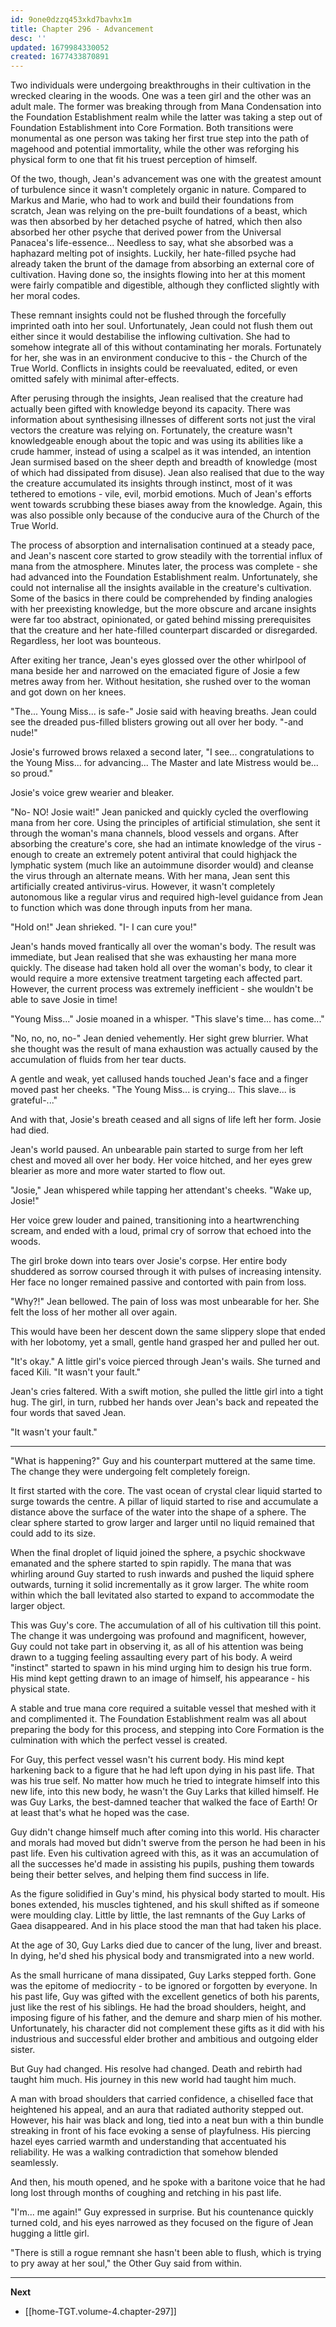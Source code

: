 ```yaml
---
id: 9one0dzzq453xkd7bavhx1m
title: Chapter 296 - Advancement
desc: ''
updated: 1679984330052
created: 1677433870891
---
```


Two individuals were undergoing breakthroughs in their cultivation in the wrecked clearing in the woods. One was a teen girl and the other was an adult male. The former was breaking through from Mana Condensation into the Foundation Establishment realm while the latter was taking a step out of Foundation Establishment into Core Formation. Both transitions were monumental as one person was taking her first true step into the path of magehood and potential immortality, while the other was reforging his physical form to one that fit his truest perception of himself.

Of the two, though, Jean's advancement was one with the greatest amount of turbulence since it wasn't completely organic in nature. Compared to Markus and Marie, who had to work and build their foundations from scratch, Jean was relying on the pre-built foundations of a beast, which was then absorbed by her detached psyche of hatred, which then also absorbed her other psyche that derived power from the Universal Panacea's life-essence... Needless to say, what she absorbed was a haphazard melting pot of insights. Luckily, her hate-filled psyche had already taken the brunt of the damage from absorbing an external core of cultivation. Having done so, the insights flowing into her at this moment were fairly compatible and digestible, although they conflicted slightly with her moral codes.

These remnant insights could not be flushed through the forcefully imprinted oath into her soul. Unfortunately, Jean could not flush them out either since it would destabilise the inflowing cultivation. She had to somehow integrate all of this without contaminating her morals. Fortunately for her, she was in an environment conducive to this - the Church of the True World. Conflicts in insights could be reevaluated, edited, or even omitted safely with minimal after-effects.

After perusing through the insights, Jean realised that the creature had actually been gifted with knowledge beyond its capacity. There was information about synthesising illnesses of different sorts not just the viral vectors the creature was relying on. Fortunately, the creature wasn't knowledgeable enough about the topic and was using its abilities like a crude hammer, instead of using a scalpel as it was intended, an intention Jean surmised based on the sheer depth and breadth of knowledge (most of which had dissipated from disuse). Jean also realised that due to the way the creature accumulated its insights through instinct, most of it was tethered to emotions - vile, evil, morbid emotions. Much of Jean's efforts went towards scrubbing these biases away from the knowledge. Again, this was also possible only because of the conducive aura of the Church of the True World.

The process of absorption and internalisation continued at a steady pace, and Jean's nascent core started to grow steadily with the torrential influx of mana from the atmosphere. Minutes later, the process was complete - she had advanced into the Foundation Establishment realm. Unfortunately, she could not internalise all the insights available in the creature's cultivation. Some of the basics in there could be comprehended by finding analogies with her preexisting knowledge, but the more obscure and arcane insights were far too abstract, opinionated, or gated behind missing prerequisites that the creature and her hate-filled counterpart discarded or disregarded. Regardless, her loot was bounteous.

After exiting her trance, Jean's eyes glossed over the other whirlpool of mana beside her and narrowed on the emaciated figure of Josie a few metres away from her. Without hesitation, she rushed over to the woman and got down on her knees.

"The... Young Miss... is safe-" Josie said with heaving breaths. Jean could see the dreaded pus-filled blisters growing out all over her body. "-and nude!"

Josie's furrowed brows relaxed a second later, "I see... congratulations to the Young Miss... for advancing... The Master and late Mistress would be... so proud."

Josie's voice grew wearier and bleaker.

"No- NO! Josie wait!" Jean panicked and quickly cycled the overflowing mana from her core. Using the principles of artificial stimulation, she sent it through the woman's mana channels, blood vessels and organs. After absorbing the creature's core, she had an intimate knowledge of the virus - enough to create an extremely potent antiviral that could highjack the lymphatic system (much like an autoimmune disorder would) and cleanse the virus through an alternate means. With her mana, Jean sent this artificially created antivirus-virus. However, it wasn't completely autonomous like a regular virus and required high-level guidance from Jean to function which was done through inputs from her mana.

"Hold on!" Jean shrieked. "I- I can cure you!"

Jean's hands moved frantically all over the woman's body. The result was immediate, but Jean realised that she was exhausting her mana more quickly. The disease had taken hold all over the woman's body, to clear it would require a more extensive treatment targeting each affected part. However, the current process was extremely inefficient - she wouldn't be able to save Josie in time!

"Young Miss..." Josie moaned in a whisper. "This slave's time... has come..."

"No, no, no, no-" Jean denied vehemently. Her sight grew blurrier. What she thought was the result of mana exhaustion was actually caused by the accumulation of fluids from her tear ducts.

A gentle and weak, yet callused hands touched Jean's face and a finger moved past her cheeks. "The Young Miss... is crying... This slave... is grateful-..."

And with that, Josie's breath ceased and all signs of life left her form. Josie had died.

Jean's world paused. An unbearable pain started to surge from her left chest and moved all over her body. Her voice hitched, and her eyes grew blearier as more and more water started to flow out.

"Josie," Jean whispered while tapping her attendant's cheeks. "Wake up, Josie!"

Her voice grew louder and pained, transitioning into a heartwrenching scream, and ended with a loud, primal cry of sorrow that echoed into the woods.

The girl broke down into tears over Josie's corpse. Her entire body shuddered as sorrow coursed through it with pulses of increasing intensity. Her face no longer remained passive and contorted with pain from loss.

"Why?!" Jean bellowed. The pain of loss was most unbearable for her. She felt the loss of her mother all over again.

This would have been her descent down the same slippery slope that ended with her lobotomy, yet a small, gentle hand grasped her and pulled her out.

"It's okay." A little girl's voice pierced through Jean's wails. She turned and faced Kili. "It wasn't your fault."

Jean's cries faltered. With a swift motion, she pulled the little girl into a tight hug. The girl, in turn, rubbed her hands over Jean's back and repeated the four words that saved Jean.

"It wasn't your fault."

____

"What is happening?" Guy and his counterpart muttered at the same time. The change they were undergoing felt completely foreign.

It first started with the core. The vast ocean of crystal clear liquid started to surge towards the centre. A pillar of liquid started to rise and accumulate a distance above the surface of the water into the shape of a sphere. The clear sphere started to grow larger and larger until no liquid remained that could add to its size.

When the final droplet of liquid joined the sphere, a psychic shockwave emanated and the sphere started to spin rapidly. The mana that was whirling around Guy started to rush inwards and pushed the liquid sphere outwards, turning it solid incrementally as it grow larger. The white room within which the ball levitated also started to expand to accommodate the larger object.

This was Guy's core. The accumulation of all of his cultivation till this point. The change it was undergoing was profound and magnificent, however, Guy could not take part in observing it, as all of his attention was being drawn to a tugging feeling assaulting every part of his body. A weird "instinct" started to spawn in his mind urging him to design his true form. His mind kept getting drawn to an image of himself, his appearance - his physical state.

A stable and true mana core required a suitable vessel that meshed with it and complimented it. The Foundation Establishment realm was all about preparing the body for this process, and stepping into Core Formation is the culmination with which the perfect vessel is created.

For Guy, this perfect vessel wasn't his current body. His mind kept harkening back to a figure that he had left upon dying in his past life. That was his true self. No matter how much he tried to integrate himself into this new life, into this new body, he wasn't the Guy Larks that killed himself. He was Guy Larks, the best-damned teacher that walked the face of Earth! Or at least that's what he hoped was the case.

Guy didn't change himself much after coming into this world. His character and morals had moved but didn't swerve from the person he had been in his past life. Even his cultivation agreed with this, as it was an accumulation of all the successes he'd made in assisting his pupils, pushing them towards being their better selves, and helping them find success in life.

As the figure solidified in Guy's mind, his physical body started to moult. His bones extended, his muscles tightened, and his skull shifted as if someone were moulding clay. Little by little, the last remnants of the Guy Larks of Gaea disappeared. And in his place stood the man that had taken his place.

At the age of 30, Guy Larks died due to cancer of the lung, liver and breast. In dying, he'd shed his physical body and transmigrated into a new world.

As the small hurricane of mana dissipated, Guy Larks stepped forth. Gone was the epitome of mediocrity - to be ignored or forgotten by everyone. In his past life, Guy was gifted with the excellent genetics of both his parents, just like the rest of his siblings. He had the broad shoulders, height, and imposing figure of his father, and the demure and sharp mien of his mother. Unfortunately, his character did not complement these gifts as it did with his industrious and successful elder brother and ambitious and outgoing elder sister.

But Guy had changed. His resolve had changed. Death and rebirth had taught him much. His journey in this new world had taught him much.

A man with broad shoulders that carried confidence, a chiselled face that heightened his appeal, and an aura that radiated authority stepped out. However, his hair was black and long, tied into a neat bun with a thin bundle streaking in front of his face evoking a sense of playfulness. His piercing hazel eyes carried warmth and understanding that accentuated his reliability. He was a walking contradiction that somehow blended seamlessly.

And then, his mouth opened, and he spoke with a baritone voice that he had long lost through months of coughing and retching in his past life.

"I'm... me again!" Guy expressed in surprise. But his countenance quickly turned cold, and his eyes narrowed as they focused on the figure of Jean hugging a little girl.

"There is still a rogue remnant she hasn't been able to flush, which is trying to pry away at her soul," the Other Guy said from within.

____

**Next**
* [[home-TGT.volume-4.chapter-297]]